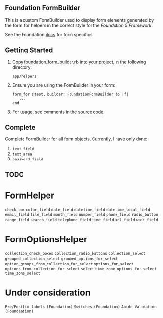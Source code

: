 ## Foundation FormBuilder

This is a custom FormBuilder used to display form elements generated
by the form_for helpers in the correct style for
the [*Foundation 5 Framework*](http://foundation.zurb.com/).


See the Foundation [docs](http://foundation.zurb.com/docs/components/forms.html)
for form specifics.

## Getting Started

1.  Copy [foundation_form_builder.rb](https://github.com/ashleybye/foundation-form-builder/blob/master/app/helpers/foundation_form_builder.rb) into your project,
in the following directory:

        app/helpers

2.  Ensure you are using the FormBuilder in your form:

        form_for @test, builder: FoundationFormBuilder do |f|
           ...
        end

3.  For usage, see comments in the [source code](https://github.com/ashleybye/foundation-form-builder/blob/master/app/helpers/foundation_form_builder.rb).

## Complete

Complete FormBuilder for all form objects. Currently, I have only done:

1.  `text_field`
2.  `text_area`
3.  `password_field`

## TODO

# FormHelper

`check_box`
`color_field`
`date_field`
`datetime_field`
`datetime_local_field`
`email_field`
`file_field`
`month_field`
`number_field`
`phone_field`
`radio_button`
`range_field`
`search_field`
`telephone_field`
`time_field`
`url_field`
`week_field`

# FormOptionsHelper

`collection_check_boxes`
`collection_radio_buttons`
`collection_select`
`grouped_collection_select`
`grouped_options_for_select`
`option_groups_from_collection_for_select`
`options_for_select`
`options_from_collection_for_select`
`select`
`time_zone_options_for_select`
`time_zone_select`

# Under consideration

`Pre/Postfix labels (Foundation)`
`Switches (Foundation)`
`Abide Validation (Foundaation)`